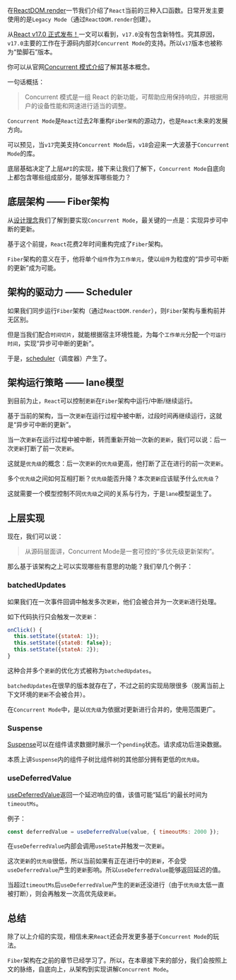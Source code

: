 在[ReactDOM.render](../state/reactdom.html#react%E7%9A%84%E5%85%B6%E4%BB%96%E5%85%A5%E5%8F%A3%E5%87%BD%E6%95%B0)一节我们介绍了`React`当前的三种入口函数。日常开发主要使用的是`Legacy Mode`（通过`ReactDOM.render`创建）。

从[React v17.0 正式发布！](https://mp.weixin.qq.com/s/zrrqldzRbcPApga_Cp2b8A)一文可以看到，`v17.0`没有包含新特性。究其原因，`v17.0`主要的工作在于源码内部对`Concurrent Mode`的支持。所以`v17`版本也被称为“垫脚石”版本。

你可以从官网[Concurrent 模式介绍](https://zh-hans.reactjs.org/docs/concurrent-mode-intro.html)了解其基本概念。

一句话概括：

> Concurrent 模式是一组 React 的新功能，可帮助应用保持响应，并根据用户的设备性能和网速进行适当的调整。

`Concurrent Mode`是`React`过去2年重构`Fiber架构`的源动力，也是`React`未来的发展方向。

可以预见，当`v17`完美支持`Concurrent Mode`后，`v18`会迎来一大波基于`Concurrent Mode`的库。

底层基础决定了上层`API`的实现，接下来让我们了解下，`Concurrent Mode`自底向上都包含哪些组成部分，能够发挥哪些能力？

## 底层架构 —— Fiber架构

从[设计理念](../preparation/idea.html)我们了解到要实现`Concurrent Mode`，最关键的一点是：实现异步可中断的更新。

基于这个前提，`React`花费2年时间重构完成了`Fiber`架构。

`Fiber`架构的意义在于，他将单个`组件`作为`工作单元`，使以`组件`为粒度的“异步可中断的更新”成为可能。

## 架构的驱动力 —— Scheduler

如果我们同步运行`Fiber`架构（通过`ReactDOM.render`），则`Fiber`架构与重构前并无区别。

但是当我们配合`时间切片`，就能根据宿主环境性能，为每个`工作单元`分配一个`可运行时间`，实现“异步可中断的更新”。

于是，[scheduler](https://github.com/facebook/react/tree/main/packages/scheduler)（调度器）产生了。

## 架构运行策略 —— lane模型

到目前为止，`React`可以控制`更新`在`Fiber`架构中运行/中断/继续运行。

基于当前的架构，当一次`更新`在运行过程中被中断，过段时间再继续运行，这就是“异步可中断的更新”。

当一次`更新`在运行过程中被中断，转而重新开始一次新的`更新`，我们可以说：后一次`更新`打断了前一次`更新`。

这就是`优先级`的概念：后一次`更新`的`优先级`更高，他打断了正在进行的前一次`更新`。

多个`优先级`之间如何互相打断？`优先级`能否升降？本次`更新`应该赋予什么`优先级`？

这就需要一个模型控制不同`优先级`之间的关系与行为，于是`lane`模型诞生了。

## 上层实现

现在，我们可以说：

> 从源码层面讲，Concurrent Mode是一套可控的“多优先级更新架构”。

那么基于该架构之上可以实现哪些有意思的功能？我们举几个例子：

### batchedUpdates

如果我们在一次事件回调中触发多次`更新`，他们会被合并为一次`更新`进行处理。

如下代码执行只会触发一次`更新`：

```js
onClick() {
  this.setState({stateA: 1});
  this.setState({stateB: false});
  this.setState({stateA: 2});
}
```

这种合并多个`更新`的优化方式被称为`batchedUpdates`。

`batchedUpdates`在很早的版本就存在了，不过之前的实现局限很多（脱离当前上下文环境的`更新`不会被合并）。

在`Concurrent Mode`中，是以`优先级`为依据对更新进行合并的，使用范围更广。

### Suspense

[Suspense](https://zh-hans.reactjs.org/docs/concurrent-mode-suspense.html)可以在组件请求数据时展示一个`pending`状态。请求成功后渲染数据。

本质上讲`Suspense`内的组件子树比组件树的其他部分拥有更低的`优先级`。

### useDeferredValue

[useDeferredValue](https://zh-hans.reactjs.org/docs/concurrent-mode-reference.html#usedeferredvalue)返回一个延迟响应的值，该值可能“延后”的最长时间为`timeoutMs`。

例子：

```js
const deferredValue = useDeferredValue(value, { timeoutMs: 2000 });
```

在`useDeferredValue`内部会调用`useState`并触发一次`更新`。

这次`更新`的`优先级`很低，所以当前如果有正在进行中的`更新`，不会受`useDeferredValue`产生的`更新`影响。所以`useDeferredValue`能够返回延迟的值。

当超过`timeoutMs`后`useDeferredValue`产生的`更新`还没进行（由于`优先级`太低一直被打断），则会再触发一次高优先级`更新`。

## 总结

除了以上介绍的实现，相信未来`React`还会开发更多基于`Concurrent Mode`的玩法。

`Fiber`架构在之前的章节已经学习了。所以，在本章接下来的部分，我们会按照上文的脉络，自底向上，从架构到实现讲解`Concurrent Mode`。







